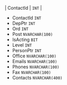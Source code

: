 | ContactId | `INT` |

- ContactId `INT`
- DepPtr `INT`
- Ord `INT`
- Post `NVARCHAR(100)`
- IsActing `BIT`
- Level `INT`
- PersonPtr `INT`
- Office `NVARCHAR(100)`
- Emails `NVARCHAR(100)`
- Phones `NVARCHAR(100)`
- Fax `NVARCHAR(100)`
- Contacts `NVARCHAR(400)`
